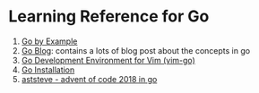 # Learning Reference for Go
1. [Go by Example](https://gobyexample.com/)
2. [Go Blog](https://blog.golang.org/): contains a lots of blog post about the concepts in go
3. [Go Development Environment for Vim (vim-go)](https://blog.golang.org/)
4. [Go Installation](http://sourabhbajaj.com/mac-setup/Go/README.html)
5. [aststeve - advent of code 2018 in go](https://github.com/atssteve/advent_of_code_2018)
